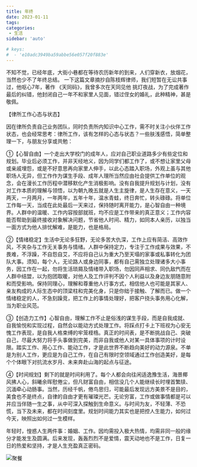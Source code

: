 ```yaml
---
title: 年终
date: 2023-01-11
tags:
categories: 
 - 生活
sidebar: 'auto'

# keys:
#  - 'e10adc3949ba59abbe56e057f20f883e'
---
```


   不知不觉，已经年底，大街小巷都在等待农历新年的到来，人们穿新衣，放烟花，当然也少不了年终总结。
一下这篇文章摘抄自陈枝辉律师，我们短暂在无讼共事过，他呕心7年，著作 《天同码》，我曾多次在天同见他
挑灯夜战，为了完成著作最后的纠错，他封闭自己一年不和家里人见面，错过侄女的婚礼，此种精神，甚是敬佩。

【律所工作心态与状态】

因在律所负责自己业务团队，同时负责所内知识中心工作，需不时关注小伙伴工作状态，也会经常思考：律所工作，该有怎样的心态与状态？一些肤浅感悟，简单整理一下，与朋友分享或共勉：

①【心智自由】一个走出大学校门的成年人，应对自己职业道路多少有些定位和规划。毕业后必须工作，并非天经地义，因为同学们都工作了，或不想让家里父母或亲戚埋怨，或是不好意思再向家里人伸手，以此心态踏入职场，外观上虽与其他职场人无异，但工作作为谋生手段、成年人理所当然应由社会提供工作单位的观念，会在漫长工作历程中潜移默化产生消极影响。没有自我提升规划与计划，没有对工作本质的理解与领悟，以为朝九晚五就是人生主旋律，是人生存在意义，一天两天，一月两月，一年两年，五年十年，温水青蛙，终日奔忙，转头碌碌。将单位工作每一天，当成在此处最后一天来过，保持随时离开能力，是心智自由一种境界。人群中的温暖、工作内容按部就班，均不应是工作带来的真正意义；工作内容能否帮助到最终接收对象解决问题，节省他人时间、精力，如同本人亲历，以独当一面方式为他人排忧解难，是能力，也是格局。

②【情绪稳定】生活中无论多狂野，无论多苦大仇深，工作上应有简洁、高效作风，不夹杂与工作无关事务与情绪。人群中保持定力，专注于工作成果与效果，不畏难，不浮躁，不自怨自艾，不应将自己认为重大乃至天塌的家事或私事转化为团队大事。须知，每个人，无论路人或身边同事，都有自己需独立处理诸多大小事务，因工作在一起，勿将生活琐屑及情绪带入职场，勿因同声相求、同仇敌忾而在人群中结盟，以为抱团取暖，对他人及工作评判不因个人利益以及身边友朋随意附和而受影响。保持同理心，理解和尊重他人行事方式，相信他人也可能是其家人、亲友构成的人际生态中的顶梁柱和完美化身，只是你绌于接触、了解而已。做一个情绪稳定的人，不急刻躁竞，把工作上的事情处理好，把客户挠头事务用心化解，当为职业风范。

③【创造力工作】心智自由，理解工作不止是俗浅的谋生手段，而是自我成就、自我愉悦和实现过程，自然会以能动方式处理工作。将踩点打卡上下班视为心安无愧工作表现，是自我人格束缚的牢笼桎梏。真正的时间表，是不断挑战自己、突破自己，尽最大努力将手头事做到完美，而非自我或他人对某一具体事项的计时设限。踏实工作、用心工作、能动工作，才是此世界不断趋向美好的动力源泉。不单是为别人工作，更应是为自己工作，在自己有限时空领域通过工作创造美好，是每个个体眼下对抗流水岁月、未来奔赴山海的起点与征途。

④【时间规划】剩下的就是时间利用了。每个人都会向往闲适逸豫生活，海景椰风拂人心，斜曦余晖慰倦尘，但凡财富自由，相信没几个人能继续长时埋首繁牍、沉湎牵心动肠事。当然，历经千帆，倦鸟思归，可能最后发现远方美景不是目的，美食也不是终点，自律的自由才更有璀璨光芒。无论穷富，工作或做事情都是可以并应当伴随一生之事，从中可深入探触到生命意义。与时间为友，不轻薄、不恐慌，当下及未来，都在时间刻度里。规划时间能力其实也是把控人生能力，如何过今天，映照出如何过一生模样。

年轻时，惶惑人生两件事：婚姻、工作。因均需投入极大热情，均需非同一般的缘分才能发生及圆满。后来发现，轰轰烈烈不是爱情，震天动地也不是工作，日复一日的热爱和坚持，才是人生充盈真正密码。

![聚餐](/life/lunch.jpg)